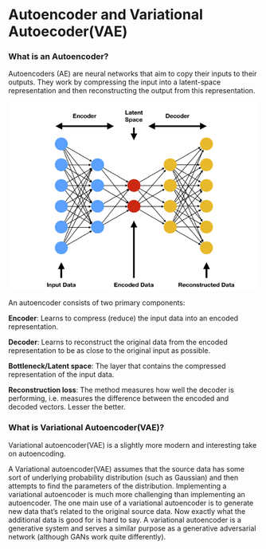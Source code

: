 # Autoencoder and Variational Autoecoder(VAE)

### What is an Autoencoder?

Autoencoders (AE) are neural networks that aim to copy their inputs to their outputs. They work by compressing the input into a latent-space representation and then reconstructing the output from this representation.

![Autoencoder](https://github.com/nageshsinghc4/Autoencoder-and-Variational-Autoecoder/blob/main/3eee0b_b9824728c9a845a18c083f3b76736cbf_mv2.webp)

An autoencoder consists of two primary components:


**Encoder**: Learns to compress (reduce) the input data into an encoded representation.

**Decoder**: Learns to reconstruct the original data from the encoded representation to be as close to the original input as possible.

**Bottleneck/Latent space**: The layer that contains the compressed representation of the input data.

**Reconstruction loss**: The method measures how well the decoder is performing, i.e. measures the difference between the encoded and decoded vectors. Lesser the better.


### What is Variational Autoencoder(VAE)?

Variational autoencoder(VAE) is a slightly more modern and interesting take on autoencoding.


A Variational autoencoder(VAE) assumes that the source data has some sort of underlying probability distribution (such as Gaussian) and then attempts to find the parameters of the distribution. Implementing a variational autoencoder is much more challenging than implementing an autoencoder. The one main use of a variational autoencoder is to generate new data that’s related to the original source data. Now exactly what the additional data is good for is hard to say. A variational autoencoder is a generative system and serves a similar purpose as a generative adversarial network (although GANs work quite differently).
